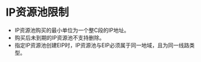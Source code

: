 # IP资源池限制
- IP资源池购买的最小单位为一个整C段的IP地址。
- 购买后未到期的IP资源池不支持删除。
- 指定IP资源池创建EIP时，IP资源池与EIP必须属于同一地域，且为同一线路类型。
